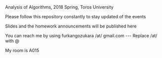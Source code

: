 Analysis of Algorithms, 2018 Spring, Toros University

Please follow this repository constantly to stay updated of the events

Slides and the homework announcements will be published here

You can reach me by using furkangozukara /at/ gmail.com --- Replace /at/ with @

My room is A015